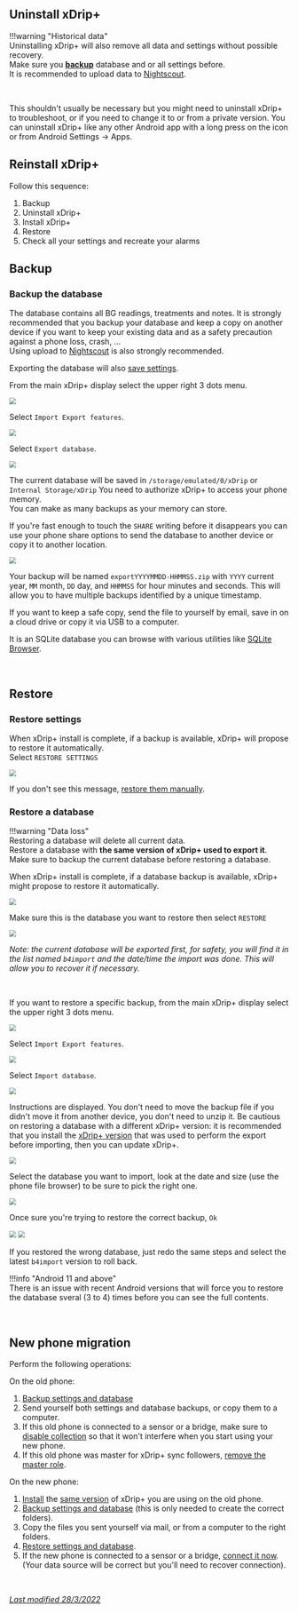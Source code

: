 ## Uninstall xDrip+

!!!warning "Historical data"  
    Uninstalling xDrip+ will also remove all data and settings without possible recovery.  
    Make sure you **[backup](#backup)** database and or all settings before.  
    It is recommended to upload data to [Nightscout](https://nightscout.github.io/).

</br>

This shouldn't usually be necessary but you might need to uninstall xDrip+ to troubleshoot, or if you need to change it to or from a private version. You can uninstall xDrip+ like any other Android app with a long press on the icon or from Android Settings -> Apps.

## Reinstall xDrip+

Follow this sequence:

1. Backup 
2. Uninstall xDrip+
3. Install xDrip+
4. Restore
5. Check all your settings and recreate your alarms



## Backup

### Backup the database

The database contains all BG readings, treatments and notes. It is strongly recommended that you backup your database and keep a copy on another device if you want to keep your existing data and as a safety precaution against a phone loss, crash, ...  
Using upload to [Nightscout](https://nightscout.github.io/) is also strongly recommended.

Exporting the database will also [save settings](../../use/loadsavesettings/#save-settings).

From the main xDrip+ display select the upper right 3 dots menu.

<img src="../../images/3dots_menu.png" style="zoom:75%;" />

Select `Import Export features`.

<img src="../../images/3DM.png" style="zoom:75%;" />

Select `Export database`.

<img src="../../images/3DM-IE.png" style="zoom:75%;" />

</br>

The current database will be saved in `/storage/emulated/0/xDrip` or `Internal Storage/xDrip`
You need to authorize xDrip+ to access your phone memory.  
You can make as many backups as your memory can store.

If you're fast enough to touch the `SHARE` writing before it disappears you can use your phone share options to send the database to another device or copy it to another location.

<img src="../images/3DM-IE-ExpDB.png" style="zoom:75%;" />

Your backup will be named `exportYYYYMMDD-HHMMSS.zip` with `YYYY` current year, `MM` month, `DD` day, and `HHMMSS` for hour minutes and seconds. This will allow you to have multiple backups identified by a unique timestamp.

If you want to keep a safe copy, send the file to yourself by email, save in on a cloud drive or copy it via USB to a computer.

It is an SQLite database you can browse with various utilities like [SQLite Browser](https://sqlitebrowser.org/).

</br>

## Restore

### Restore settings

When xDrip+ install is complete, if a backup is available, xDrip+ will propose to restore it automatically.   
Select `RESTORE SETTINGS`

<img src="../images/RestoreSettings.png" style="zoom:75%;" />

If you don't see this message, [restore them manually](../../use/loadsavesettings/#load-settings).

### Restore a database

!!!warning "Data loss"  
    Restoring a database will delete all current data.  
    Restore a database with **the same version of xDrip+ used to export it**.  
    Make sure to backup the current database before restoring a database. 

When xDrip+ install is complete, if a database backup is available, xDrip+ might propose to restore it automatically.

<img src="../images/3DM-BR-Restore1.png" style="zoom:75%;" />

Make sure this is the database you want to restore then select `RESTORE`

<img src="../images/3DM-BR-Restore2.png" style="zoom:75%;" />

*Note: the current database will be exported first, for safety, you will find it in the list named `b4import` and the date/time the import was done. This will allow you to recover it if necessary.*

</br>

If you want to restore a specific backup, from the main xDrip+ display select the upper right 3 dots menu.

<img src="../../images/3dots_menu.png" style="zoom:75%;" />

Select `Import Export features`.

<img src="../../images/3DM.png" style="zoom:75%;" />

Select `Import database`.

<img src="../../images/3DM-IE.png" style="zoom:75%;" />

Instructions are displayed. You don't need to move the backup file if you didn't move it from another device, you don't need to unzip it. Be cautious on restoring a database with a different xDrip+ version: it is recommended that you install the [xDrip+ version](../../install/install/#verify-which-version-is-installed) that was used to perform the export before importing, then you can update xDrip+.

<img src="../images/3DM-BR-Restore.png" style="zoom:75%;" />

Select the database you want to import, look at the date and size (use the phone file browser) to be sure to pick the right one.

<img src="../images/3DM-BR-Restore4.png" style="zoom:75%;" />

Once sure you're trying to restore the correct backup, `Ok`

<img src="../images/3DM-BR-Restore7.png" style="zoom:75%;" />

<img src="../images/3DM-BR-Restore2.png" style="zoom:75%;" />

If you restored the wrong database, just redo the same steps and select the latest `b4import` version to roll back.

!!!info "Android 11 and above"  
    There is an issue with recent Android versions that will force you to restore the database sveral (3 to 4) times before you can see the full contents.

</br>

## New phone migration

Perform the following operations:

On the old phone:

1. [Backup settings and database](#backup)
2. Send yourself both settings and database backups, or copy them to a computer.
2. If this old phone is connected to a sensor or a bridge, make sure to [disable collection](../../install/datasource/#changing-data-source) so that it won't interfere when you start using your new phone.
2. If this old phone was master for xDrip+ sync followers, [remove the master role](../../use/sync/#be-master-for-followers).

On the new phone:

1. [Install](../../install/download/#which-one-to-install) the [same version](../../install/install/#verify-which-version-is-installed) of xDrip+ you are using on the old phone.
2. [Backup settings and database](#backup) (this is only needed to create the correct folders).
3. Copy the files you sent yourself via mail, or from a computer to the right folders.
4. [Restore settings and database](#restore).  
4. If the new phone is connected to a sensor or a bridge, [connect it now](../../install/datasource/#sensor-selection). (Your data source will be correct but you'll need to recover connection).

</br>

[*Last modified 28/3/2022*](https://github.com/NightscoutFoundation/xDrip/releases/tag/2022.03.27)